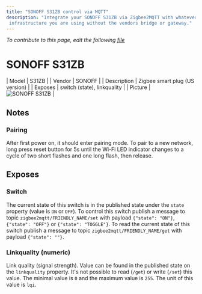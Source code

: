 ```yaml
---
title: "SONOFF S31ZB control via MQTT"
description: "Integrate your SONOFF S31ZB via Zigbee2MQTT with whatever smart home
 infrastructure you are using without the vendors bridge or gateway."
---
```


*To contribute to this page, edit the following
[file](https://github.com/Koenkk/zigbee2mqtt.io/blob/master/docs/devices/S31ZB.md)*

# SONOFF S31ZB

| Model | S31ZB  |
| Vendor  | SONOFF  |
| Description | Zigbee smart plug (US version) |
| Exposes | switch (state), linkquality |
| Picture | ![SONOFF S31ZB](../images/devices/S31ZB.jpg) |

## Notes


### Pairing
After first power on, it should enter pairing mode. To pair to a new network, long press reset button for 5s until the Wi-Fi LED indicator changes to a cycle of two short flashes and one long flash, then release.



## Exposes

### Switch 
The current state of this switch is in the published state under the `state` property (value is `ON` or `OFF`).
To control this switch publish a message to topic `zigbee2mqtt/FRIENDLY_NAME/set` with payload `{"state": "ON"}`, `{"state": "OFF"}` or `{"state": "TOGGLE"}`.
To read the current state of this switch publish a message to topic `zigbee2mqtt/FRIENDLY_NAME/get` with payload `{"state": ""}`.

### Linkquality (numeric)
Link quality (signal strength).
Value can be found in the published state on the `linkquality` property.
It's not possible to read (`/get`) or write (`/set`) this value.
The minimal value is `0` and the maximum value is `255`.
The unit of this value is `lqi`.


